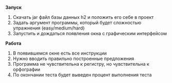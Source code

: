 **Запуск**

1. Скачать jar файл базы данных h2 и положить его себе в проект
2. Задать аргумент программы, который будет сложностью упражнения (easy/medium/hard)
3. Запустить и дождаться появления окна с графическим интерфейсом

**Работа**
1. В появившемся окне есть все инструкции
2. Нужно вводить правильно построенные предложения
3. Программа не чувствительна к регистру, но чувствительна к орфографии
4. По окончании теста будет выведен процент выполнения теста